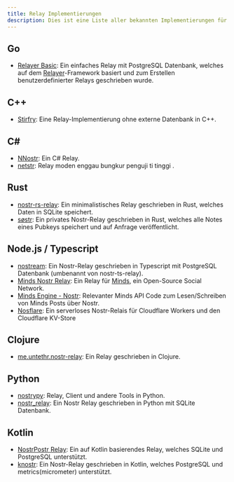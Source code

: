 ```yaml
---
title: Relay Implementierungen
description: Dies ist eine Liste aller bekannten Implementierungen für Nostr-Relays. Wenn du selbst ein Relay betreiben willst, können die folgenden Infos hilfreich sein. Relays sind (bisher) anwendungsunabhängig. Du kannst dein eigenes Relay betreiben oder öffentliche Relays verwenden.
---
```


## Go

-   [Relayer Basic](https://github.com/fiatjaf/relayer/tree/master/basic): Ein einfaches Relay mit PostgreSQL Datenbank, welches auf dem [Relayer](https://github.com/fiatjaf/relayer)-Framework basiert und zum Erstellen benutzerdefinierter Relays geschrieben wurde.

## C++

-   [Stirfry](https://github.com/hoytech/strfry): Eine Relay-Implementierung ohne externe Datenbank in C++.

## C#

-   [NNostr](https://github.com/Kukks/NNostr): Ein C# Relay.
-   [netstr](https://github.com/bezysoftware/netstr): Relay moden enggau bungkur penguji ti tinggi .

## Rust

-   [nostr-rs-relay](https://sr.ht/~gheartsfield/nostr-rs-relay/): Ein minimalistisches Relay geschrieben in Rust, welches Daten in SQLite speichert.
-   [søstr](https://github.com/metasikander/s0str): Ein privates Nostr-Relay geschrieben in Rust, welches alle Notes eines Pubkeys speichert und auf Anfrage veröffentlicht.

## Node.js / Typescript

-   [nostream](https://github.com/Cameri/nostream): Ein Nostr-Relay geschrieben in Typescript mit PostgreSQL Datenbank (umbenannt von nostr-ts-relay).
-   [Minds Nostr Relay](https://gitlab.com/minds/infrastructure/nostr-relay): Ein Relay für [Minds](https://www.minds.com), ein Open-Source Social Network.
-   [Minds Engine - Nostr](https://gitlab.com/minds/engine/-/tree/master/Core/Nostr): Relevanter Minds API Code zum Lesen/Schreiben von Minds Posts über Nostr.
-   [Nosflare](https://github.com/Spl0itable/nosflare): Ein serverloses Nostr-Relais für Cloudflare Workers und den Cloudflare KV-Store

## Clojure

-   [me.untethr.nostr-relay](https://github.com/atdixon/me.untethr.nostr-relay): Ein Relay geschrieben in Clojure.

## Python

-   [nostrypy](https://github.com/monty888/nostrpy): Relay, Client und andere Tools in Python.
-   [nostr_relay](https://code.pobblelabs.org/fossil/nostr_relay/): Ein Nostr Relay geschrieben in Python mit SQLite Datenbank.

## Kotlin

-   [NostrPostr Relay](https://github.com/Giszmo/NostrPostr/tree/master/NostrRelay): Ein auf Kotlin basierendes Relay, welches SQLite und PostgreSQL unterstützt.
-   [knostr](https://github.com/lpicanco/knostr): Ein Nostr-Relay geschrieben in Kotlin, welches PostgreSQL und metrics(micrometer) unterstützt.
